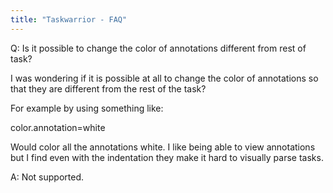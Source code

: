 ```yaml
---
title: "Taskwarrior - FAQ"
---
```


Q: Is it possible to change the color of annotations different from rest of task?

I was wondering if it is possible at all to change the color of annotations so that they are different from the rest of the task?

For example by using something like:

color.annotation=white

Would color all the annotations white. I like being able to view annotations but I find even with the indentation they make it hard to visually parse tasks.

A: Not supported.

